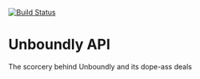 [![Build Status](http://ci.infra.unboundly.com/api/badge/scm.infra.unboundly.com/engine-team/unboundly-api/status.svg?branch=master)](http://ci.infra.unboundly.com/scm.infra.unboundly.com/engine-team/unboundly-api)

# Unboundly API

The scorcery behind Unboundly and its dope-ass deals